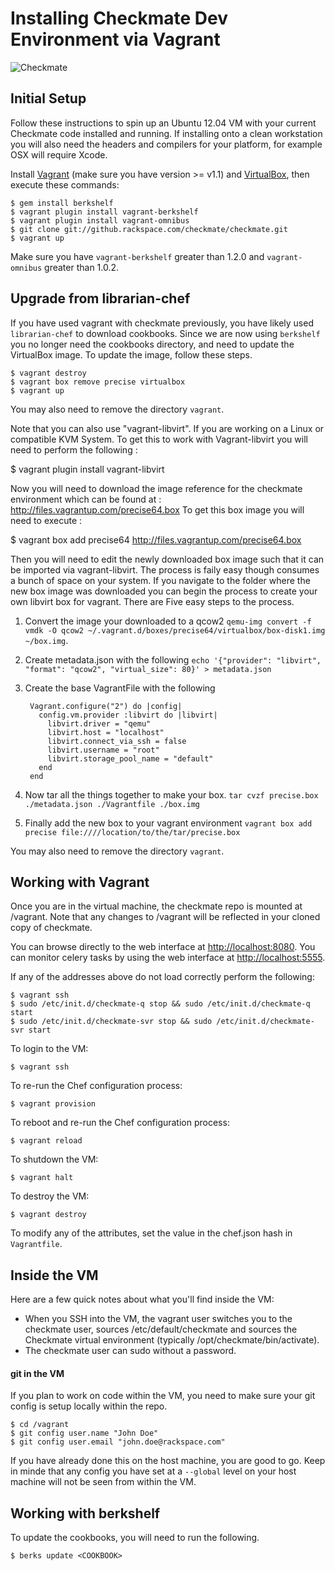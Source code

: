 # Installing Checkmate Dev Environment via Vagrant
![Checkmate](https://github.rackspace.com/checkmate/rook/raw/master/rook/static/img/checkmate.png)

## Initial Setup

Follow these instructions to spin up an Ubuntu 12.04 VM with your current 
Checkmate code installed and running.  If installing onto a clean workstation you will 
also need the headers and compilers for your platform, for example OSX will require Xcode.

Install [Vagrant](http://vagrantup.com/) (make sure you have version >= v1.1)
and [VirtualBox](https://www.virtualbox.org/), then execute these commands:

    $ gem install berkshelf
    $ vagrant plugin install vagrant-berkshelf 
    $ vagrant plugin install vagrant-omnibus
    $ git clone git://github.rackspace.com/checkmate/checkmate.git
    $ vagrant up

Make sure you have ```vagrant-berkshelf``` greater than 1.2.0 and ```vagrant-omnibus``` greater than 1.0.2.

## Upgrade from librarian-chef

If you have used vagrant with checkmate previously, you have likely used `librarian-chef`
to download cookbooks. Since we are now using `berkshelf` you no longer need the cookbooks
directory, and need to update the VirtualBox image. To update the image, follow these steps.

    $ vagrant destroy
    $ vagrant box remove precise virtualbox
    $ vagrant up

You may also need to remove the directory `vagrant`.

Note that you can also use "vagrant-libvirt". If you are working on a Linux or compatible KVM System.
To get this to work with Vagrant-libvirt you will need to perform the following :

  $ vagrant plugin install vagrant-libvirt

Now you will need to download the image reference for the checkmate environment which can be found at : http://files.vagrantup.com/precise64.box
To get this box image you will need to execute :

  $ vagrant box add precise64 http://files.vagrantup.com/precise64.box

Then you will need to edit the newly downloaded box image such that it can be imported via vagrant-libvirt.
The process is faily easy though consumes a bunch of space on your system. If you navigate to the folder where the new box image was downloaded you can begin the process to create your own libvirt box for vagrant. There are Five easy steps to the process.

1. Convert the image your downloaded to a qcow2 `qemu-img convert -f vmdk -O qcow2 ~/.vagrant.d/boxes/precise64/virtualbox/box-disk1.img ~/box.img`.
2. Create metadata.json with the following `echo '{"provider": "libvirt", "format": "qcow2", "virtual_size": 80}' > metadata.json`
3. Create the base VagrantFile with the following 

        Vagrant.configure("2") do |config|
          config.vm.provider :libvirt do |libvirt|
            libvirt.driver = "qemu"
            libvirt.host = "localhost"
            libvirt.connect_via_ssh = false
            libvirt.username = "root"
            libvirt.storage_pool_name = "default"
          end
        end

4. Now tar all the things together to make your box. `tar cvzf precise.box ./metadata.json ./Vagrantfile ./box.img`
5. Finally add the new box to your vagrant environment `vagrant box add precise file:////location/to/the/tar/precise.box`

You may also need to remove the directory `vagrant`.

## Working with Vagrant

Once you are in the virtual machine, the checkmate repo is mounted at /vagrant.
Note that any changes to /vagrant will be reflected in your cloned copy of
checkmate.

You can browse directly to the web interface at [http://localhost:8080](http://localhost:8080).
You can monitor celery tasks by using the web interface at [http://localhost:5555](http://localhost:5555). 

If any of the addresses above do not load correctly perform the following:
	
	$ vagrant ssh
	$ sudo /etc/init.d/checkmate-q stop && sudo /etc/init.d/checkmate-q start
	$ sudo /etc/init.d/checkmate-svr stop && sudo /etc/init.d/checkmate-svr start

To login to the VM:

    $ vagrant ssh

To re-run the Chef configuration process:

    $ vagrant provision

To reboot and re-run the Chef configuration process:

    $ vagrant reload

To shutdown the VM:

    $ vagrant halt

To destroy the VM:

    $ vagrant destroy

To modify any of the attributes, set the value in the chef.json hash in `Vagrantfile`.

## Inside the VM

Here are a few quick notes about what you'll find inside the VM:

* When you SSH into the VM, the vagrant user switches you to the checkmate user, sources /etc/default/checkmate
  and sources the Checkmate virtual environment (typically /opt/checkmate/bin/activate).
* The checkmate user can sudo without a password.

#### git in the VM

If you plan to work on code within the VM, you need to make sure your git config is setup locally within the repo.

    $ cd /vagrant
    $ git config user.name "John Doe"
    $ git config user.email "john.doe@rackspace.com"

If you have already done this on the host machine, you are good to go. Keep in minde that
any config you have set at a `--global` level on your host machine will not be seen from
within the VM.


## Working with berkshelf

To update the cookbooks, you will need to run the following.

    $ berks update <COOKBOOK>
